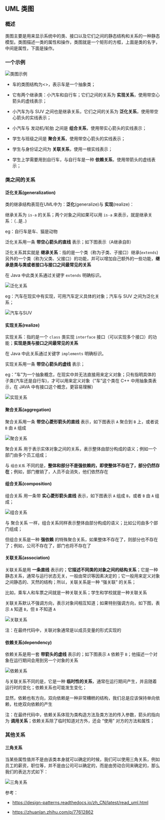 ## UML 类图

### 概述

类图主要是用来显示系统中的类、接口以及它们之间的静态结构和关系的一种静态模型。类图描述一类的属性和操作，类图就是一个矩形的方框，上面是类的名字，中间是属性，下面是操作。

### 一个示例

![类图示例](../imgs/uml_class_struct.jpg)

- 车的类图结构为<<abstract>>，表示车是一个抽象类；

- 它有两个继承类：小汽车和自行车；它们之间的关系为 **实现关系**，使用带空心箭头的虚线表示；

- 小汽车为与 SUV 之间也是继承关系，它们之间的关系为 **泛化关系**，使用带空心箭头的实线表示；

- 小汽车与 发动机/轮胎 之间是 **组合关系**，使用带实心箭头的实线表示；

- 学生与班级之间是 **聚合关系**，使用带空心箭头的实线表示；

- 学生与身份证之间为 **关联关系**，使用一根实线表示；

- 学生上学需要用到自行车，与自行车是一种 **依赖关系**，使用带箭头的虚线表示；


### 类之间的关系

#### 泛化关系(generalization)

类的继承结构表现在UML中为：**泛化**(generalize)与 **实现**(realize)：

继承关系为 ```is-a``` 的关系；两个对象之间如果可以用 ```is-a``` 来表示，就是继承关系：（..是..)

eg：自行车是车、猫是动物

泛化关系用一条 **带空心箭头的直线** 表示；如下图表示（A继承自B）

泛化关系其实就是 **继承关系**：指的是一个类（称为子类、子接口）继承(```extends```)另外的一个类（称为父类、父接口）的功能，并可以增加自己额外的一些功能，**继承是类与类或者接口与接口之间最常见的关系**

在 Java 中此类关系通过关键字 ```extends``` 明确标识。

![泛化关系](../imgs/uml_generalization.jpg)

eg：汽车在现实中有实现，可用汽车定义具体的对象；汽车与 SUV 之间为泛化关系；

![汽车与SUV](../imgs/uml_generalize.jpg)


#### 实现关系(realize)

实现关系：指的是一个 ```class``` 类实现 ```interface``` 接口（可以实现多个接口）的功能；**实现是类与接口之间最常见的关系**

在 Java 中此关系通过关键字 ```implements``` 明确标识。

实现关系用一条 **带空心箭头的虚线** 表示；

eg：”车”为一个抽象概念，在现实中并无法直接用来定义对象；只有指明具体的子类(汽车还是自行车)，才可以用来定义对象（”车”这个类在 C++ 中用抽象类表示，在 JAVA 中有接口这个概念，更容易理解）

![实现关系](../imgs/uml_realize.jpg)


#### 聚合关系(aggregation)

聚合关系用一条 **带空心菱形箭头的直线** 表示，如下图表示 ```A``` 聚合到 ```B``` 上，或者说 ```B``` 由 ```A``` 组成

![聚合关系](../imgs/uml_aggregation.jpg)

聚合关系 用于表示实体对象之间的关系，表示整体由部分构成的语义；例如一个部门由多个员工组成；

与 ```组合关系``` 不同的是，**整体和部分不是强依赖的，即使整体不存在了，部分仍然存在**；例如，部门撤销了，人员不会消失，他们依然存在


#### 组合关系(composition)

组合关系 用一条带 **实心菱形箭头直线** 表示，如下图表示 ```A``` 组成 ```B```，或者 ```B``` 由 ```A``` 组成；

![组合关系](../imgs/uml_composition.jpg)

与 聚合关系 一样，组合关系同样表示整体由部分构成的语义；比如公司由多个部门组成；

但组合关系是一种 **强依赖** 的特殊聚合关系，如果整体不存在了，则部分也不存在了；例如，公司不存在了，部门也将不存在了


#### 关联关系(association)

关联关系是用 **一条直线** 表示的；**它描述不同类的对象之间的结构关系**；它是一种静态关系，通常与运行状态无关，一般由常识等因素决定的；它一般用来定义对象之间静态的、天然的结构；所以，关联关系是一种 “强关联” 的关系；

比如，乘车人和车票之间就是一种关联关系；学生和学校就是一种关联关系

关联关系默认不强调方向，表示对象间相互知道；如果特别强调方向，如下图，表示 ```A``` 知道 ```B```，但 ```B``` 不知道 ```A``` 

![关联关系](../imgs/uml_association.jpg)

注：在最终代码中，关联对象通常是以成员变量的形式实现的


#### 依赖关系(dependency)

依赖关系是用一套 **带箭头的虚线** 表示的；如下图表示 ```A``` 依赖于 ```B```；他描述一个对象在运行期间会用到另一个对象的关系

![依赖关系](../imgs/uml_dependency.jpg)

与关联关系不同的是，它是一种 **临时性的关系**，通常在运行期间产生，并且随着运行时的变化；依赖关系也可能发生变化；

显然，依赖也有方向，双向依赖是一种非常糟糕的结构，我们总是应该保持单向依赖，杜绝双向依赖的产生

注：在最终代码中，依赖关系体现为类构造方法及类方法的传入参数，箭头的指向为 **调用关系**；依赖关系除了临时知道对方外，还会 “使用” 对方的方法和属性；


### 其他关系

#### 三角关系

当某些属性值并不是由该类本身就可以确定的时候，我们可以使用三角关系，例如员工的薪资，职位等，并不是由公司可以确定的，而是由劳动合同来确定的，那么我们的表达方式如下：

![三角关系](../imgs/三角关系.jpg)


参考：

- https://design-patterns.readthedocs.io/zh_CN/latest/read_uml.html

- https://zhuanlan.zhihu.com/p/77612862
